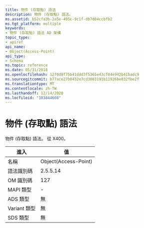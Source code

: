 ```yaml
---
title: 物件 (存取點) 語法
description: 物件 (存取點) 語法。
ms.assetid: b52cfa3b-2a5e-495c-9c1f-db7d04ccbfb2
ms.tgt_platform: multiple
keywords:
- 物件 (存取點) 語法 AD 架構
topic_type:
- apiref
api_name:
- Object(Access-Point)
api_type:
- Schema
ms.topic: reference
ms.date: 05/31/2018
ms.openlocfilehash: 12f0d8f75b41ddd3f5365e43cf04e942b41badc9
ms.sourcegitcommit: b77ace27b0432e7cd3863191b11926be032fbe2f
ms.translationtype: MT
ms.contentlocale: zh-TW
ms.lasthandoff: 12/14/2020
ms.locfileid: "103844608"
---
```

# <a name="objectaccess-point-syntax"></a>物件 (存取點) 語法

物件 (存取點) 語法。 從 X400。



| 進入 | 值 |
|--------------|----------------------|
| 名稱         | Object(Access-Point) |
| 語法識別碼    | 2.5.5.14             |
| OM 識別碼        | 127                  |
| MAPI 類型    | \-                   |
| ADS 類型     | 無                 |
| Variant 類型 | 無                 |
| SDS 類型     | 無                 |



 

 




